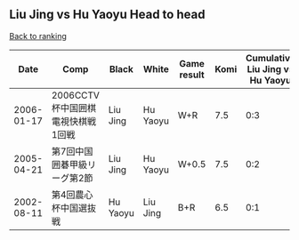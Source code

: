 ## Liu Jing vs Hu Yaoyu Head to head

[Back to ranking](../../index.md)




| **Date** | **Comp** | **Black** | **White** | **Game result** | **Komi** | **Cumulative Liu Jing vs Hu Yaoyu** | **Liu Jing streak** | **Hu Yaoyu streak** | 
| --- | --- | --- | --- | --- | --- | --- | --- | --- |
| 2006-01-17 | 2006CCTV杯中国囲棋電視快棋戦1回戦 | Liu Jing | Hu Yaoyu | W+R | 7.5 | 0:3 | 0 | 3 | 
| 2005-04-21 | 第7回中国囲碁甲級リーグ第2節 | Liu Jing | Hu Yaoyu | W+0.5 | 7.5 | 0:2 | 0 | 2 | 
| 2002-08-11 | 第4回農心杯中国選抜戦 | Hu Yaoyu | Liu Jing | B+R | 6.5 | 0:1 | 0 | 1 |




